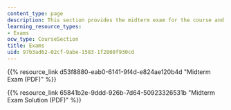```yaml
---
content_type: page
description: This section provides the midterm exam for the course and solutions.
learning_resource_types:
- Exams
ocw_type: CourseSection
title: Exams
uid: 97b3ad62-02cf-9abe-1583-1f2808f930cd
---
```


{{% resource_link d53f8880-eab0-6141-9f4d-e824ae120b4d "Midterm Exam (PDF)" %}}

{{% resource_link 65841b2e-9ddd-926b-7d64-50923326531b "Midterm Exam Solution (PDF)" %}}